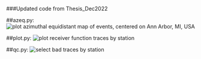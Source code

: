 ###Updated code from Thesis_Dec2022

##azeq.py:
![plot azimuthal equidistant map of events, centered on Ann Arbor, MI, USA](https://github.com/madeleine-tan/receiverfunctions/blob/main/images/azeq_2023-08-30.png)

##plot.py:
![plot receiver function traces by station](https://github.com/madeleine-tan/receiverfunctions/blob/main/images/plot.png)

##qc.py:
![select bad traces by station](https://github.com/madeleine-tan/receiverfunctions/blob/main/images/qc.png)
